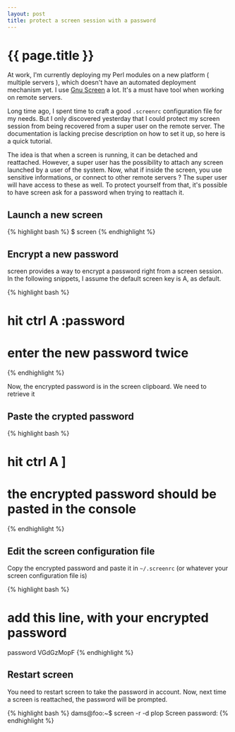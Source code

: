 ```yaml
---
layout: post
title: protect a screen session with a password
---
```


# {{ page.title }}

At work, I'm currently deploying my Perl modules on a new platform ( multiple
servers ), which doesn't have an automated deployment mechanism yet. I use [Gnu
Screen](http://www.gnu.org/software/screen/) a lot. It's a must have tool when
working on remote servers.

Long time ago, I spent time to craft a good `.screenrc` configuration file for
my needs. But I only discovered yesterday that I could protect my screen
session from being recovered from a super user on the remote server. The
documentation is lacking precise description on how to set it up, so here is
a quick tutorial.

The idea is that when a screen is running, it can be detached and reattached.
However, a super user has the possibility to attach any screen launched by a
user of the system. Now, what if inside the screen, you use sensitive
informations, or connect to other remote servers ? The super user will have
access to these as well. To protect yourself from that, it's possible to have
screen ask for a password when trying to reattach it.

## Launch a new screen

{% highlight bash %}
$ screen
{% endhighlight %}

## Encrypt a new password

screen provides a way to encrypt a password right from a screen session. In the following snippets, I assume the default screen key is A, as default.

{% highlight bash %}
# hit ctrl A :password
# enter the new password twice
{% endhighlight %}

Now, the encrypted password is in the screen clipboard. We need to retrieve it

## Paste the crypted password

{% highlight bash %}
# hit ctrl A ]
# the encrypted password should be pasted in the console
{% endhighlight %}

## Edit the screen configuration file

Copy the encrypted password and paste it in `~/.screenrc` (or whatever your screen configuration file is)

{% highlight bash %}
# add this line, with your encrypted password
password VGdGzMopF
{% endhighlight %}

## Restart screen

You need to restart screen to take the password in account. Now, next time a
screen is reattached, the password will be prompted.

{% highlight bash %}
dams@foo:~$ screen -r -d plop
Screen password: 
{% endhighlight %}

